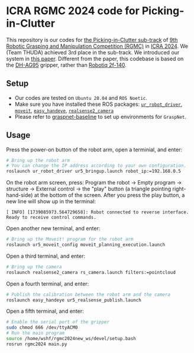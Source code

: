 # ICRA RGMC 2024 code for Picking-in-Clutter

This repository is our codes for [the Picking-in-Clutter sub-track](http://cepbbenchmark.eu/) of [9th Robotic Grasping and Manipulation Competition (RGMC)](https://cse.usf.edu/~yusun/rgmc/2024.html) in [ICRA 2024](https://2024.ieee-icra.org/). We (Team THUDA) achieved 3rd place in the sub-track. We introduced our system in [this paper](https://alumnisssup-my.sharepoint.com/personal/salvatore_davella_santannapisa_it/_layouts/15/onedrive.aspx?id=%2Fpersonal%2Fsalvatore%5Fdavella%5Fsantannapisa%5Fit%2FDocuments%2FIROS2024%5Fworkshop%2FPurely%20Vision%2DBased%20Robotic%20Grasping%20in%20Clutter%20with%20Parallel%20Jaw%5Ffinal%2Epdf&parent=%2Fpersonal%2Fsalvatore%5Fdavella%5Fsantannapisa%5Fit%2FDocuments%2FIROS2024%5Fworkshop&ga=1). Different from the paper, this codebase is based on the [DH-AG95](https://en.dh-robotics.com/product/ag) gripper, rather than [Robotiq 2f-140](https://robotiq.com/products/adaptive-grippers#Two-Finger-Gripper).

## Setup

- Our codes are tested on `Ubuntu 20.04` and `ROS Noetic`.
- Make sure you have installed these ROS packages: [`ur_robot_driver`](https://github.com/UniversalRobots/Universal_Robots_ROS_Driver), [`moveit`](https://github.com/moveit/moveit), [`easy_handeye`](https://github.com/IFL-CAMP/easy_handeye), [`realsense2_camera`](https://github.com/IntelRealSense/realsense-ros/tree/ros1-legacy)
- Please refer to [graspnet-baseline](https://github.com/graspnet/graspnet-baseline) to set up environments for `GraspNet`. 

## Usage

Press the power-on button of the robot arm, open a terminial, and enter:

```bash
# Bring up the robot arm
# You can change the IP address according to your own configuration.
roslaunch ur_robot_driver ur5_bringup.launch robot_ip:=192.168.0.5 
```

On the robot arm screen, press: Program the robot -> Empty program -> structure -> External control -> the "play" button (a triangle pointing right-hand-side) at the bottom of the screen. After you press the play button, a new line will show up in the terminal: 

```
[ INFO] [1739085973.564729658]: Robot connected to reverse interface. Ready to receive control commands.
```

Open another new terminal, and enter:

```bash
# Bring up the Moveit! program for the robot arm
roslaunch ur5_moveit_config moveit_planning_execution.launch
```

Open a third terminal, and enter:

```bash
# Bring up the camera
roslaunch realsense2_camera rs_camera.launch filters:=pointcloud
```

Open a fourth terminal, and enter:

```bash
# Publish the calibration between the robot arm and the camera
roslaunch easy_handeye ur5_realsense_publish.launch
```

Open a fifth terminal, and enter:

```bash
# Enable the serial port of the gripper
sudo chmod 666 /dev/ttyACM0
# Run the main program
source /home/wshf/rgmc2024new_ws/devel/setup.bash
rosrun rgmc2024 main.py
```
